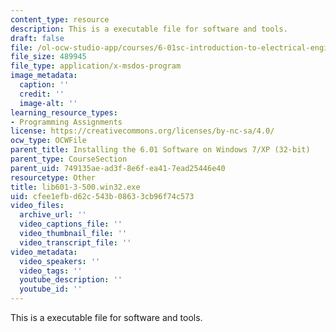 ```yaml
---
content_type: resource
description: This is a executable file for software and tools.
draft: false
file: /ol-ocw-studio-app/courses/6-01sc-introduction-to-electrical-engineering-and-computer-science-i-spring-2011/cfee1efbd62c543b08633cb96f74c573_lib601-3-500.win32.exe
file_size: 489945
file_type: application/x-msdos-program
image_metadata:
  caption: ''
  credit: ''
  image-alt: ''
learning_resource_types:
- Programming Assignments
license: https://creativecommons.org/licenses/by-nc-sa/4.0/
ocw_type: OCWFile
parent_title: Installing the 6.01 Software on Windows 7/XP (32-bit)
parent_type: CourseSection
parent_uid: 749135ae-ad3f-8e6f-ea41-7ead25446e40
resourcetype: Other
title: lib601-3-500.win32.exe
uid: cfee1efb-d62c-543b-0863-3cb96f74c573
video_files:
  archive_url: ''
  video_captions_file: ''
  video_thumbnail_file: ''
  video_transcript_file: ''
video_metadata:
  video_speakers: ''
  video_tags: ''
  youtube_description: ''
  youtube_id: ''
---
```

This is a executable file for software and tools.